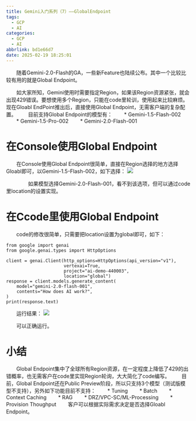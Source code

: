 ```yaml
---
title: Gemini入门系列（7）——GlobalEndpoint
tags:
  - GCP
  - AI
categories:
  - GCP
  - AI
abbrlink: bd1e66d7
date: 2025-02-19 18:25:01
---
```


&emsp;&emsp;随着Gemini-2.0-Flash的GA，一些新Feature也陆续公布。其中一个比较比较有用的就是Global Endpoint。
<!-- more -->
&emsp;&emsp;如大家所知，Gemini使用时需要指定Region，如果该Region资源紧张，就会出现429错误。要想使用多个Region，只能在code里轮训，使用起来比较麻烦。现在Gloabl EndPoint推出后，直接使用Global Endpoint，无需客户端的复杂配置。
&emsp;&emsp;目前支持Global Endpoint的模型有：
&emsp;&emsp;* Gemini-1.5-Flash-002
&emsp;&emsp;* Gemini-1.5-Pro-002
&emsp;&emsp;* Gemini-2.0-Flash-001

# 在Console使用Global Endpoint
&emsp;&emsp;在Console使用Global Endpoint很简单，直接在Region选择的地方选择Gloabl即可，以Gemini-1.5-Flash-002，如下选择：
![](https://home.aubreyhan.net:9000/blogpic/17399616960353.jpg)

&emsp;&emsp;
&emsp;&emsp;如果模型选择Gemini-2.0-Flash-001，看不到该选项，但可以通过code里location的设置实现。

# 在Ccode里使用Global Endpoint
&emsp;&emsp;code的修改很简单，只需要把location设置为global即可，如下：
```
from google import genai
from google.genai.types import HttpOptions

client = genai.Client(http_options=HttpOptions(api_version="v1"), 
                      vertexai=True, 
                      project="ai-demo-440003", 
                      location="global")
response = client.models.generate_content(
    model="gemini-2.0-flash-001",
    contents="How does AI work?",
)
print(response.text)
```
&emsp;&emsp;运行结果：
![](https://home.aubreyhan.net:9000/blogpic/17399631148985.jpg)

&emsp;&emsp;可以正确运行。
# 小结
&emsp;&emsp;Global Endpoint集中了全球所有Region资源，在一定程度上降低了429的出错概率，也无需客户在code里实现Region轮询，大大简化了code编写。
&emsp;&emsp;目前，Global Endpoint还在Public Preview阶段，所以只支持3个模型（测试版模型不支持），另外如下功能目前不支持：
&emsp;&emsp;* Tuning
&emsp;&emsp;* Batch
&emsp;&emsp;* Context Caching
&emsp;&emsp;* RAG
&emsp;&emsp;* DRZ/VPC-SC/ML-Processing
&emsp;&emsp;* Provision Thoughput
&emsp;&emsp;客户可以根据实际需求决定是否选择Gloabl Endpoint。
